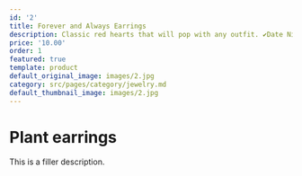 ```yaml
---
id: '2'
title: Forever and Always Earrings
description: Classic red hearts that will pop with any outfit. ✔Date Night Dree
price: '10.00'
order: 1
featured: true
template: product
default_original_image: images/2.jpg
category: src/pages/category/jewelry.md
default_thumbnail_image: images/2.jpg
---
```

# Plant earrings

This is a filler description.
